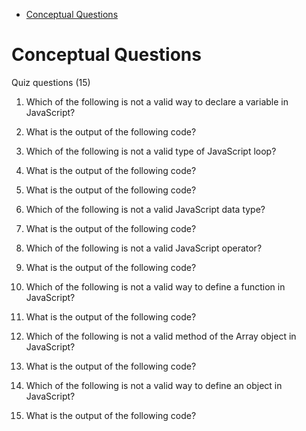 - [Conceptual Questions](#conceptual-questions)

# Conceptual Questions

Quiz questions (15)
1. Which of the following is not a valid way to declare a variable in JavaScript?

2. What is the output of the following code?

3. Which of the following is not a valid type of JavaScript loop?

4. What is the output of the following code?

5. What is the output of the following code?

6. Which of the following is not a valid JavaScript data type?

7. What is the output of the following code?

8. Which of the following is not a valid JavaScript operator?

9. What is the output of the following code?

10. Which of the following is not a valid way to define a function in JavaScript?

11. What is the output of the following code?

12. Which of the following is not a valid method of the Array object in JavaScript?

13. What is the output of the following code?

14. Which of the following is not a valid way to define an object in JavaScript?

15. What is the output of the following code?

